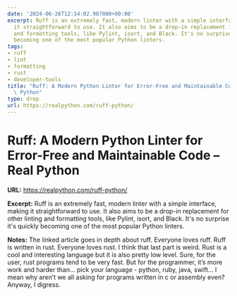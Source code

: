 ```yaml
---
date: '2024-06-26T12:14:02.907000+00:00'
excerpt: Ruff is an extremely fast, modern linter with a simple interface, making
  it straightforward to use. It also aims to be a drop-in replacement for other linting
  and formatting tools, like Pylint, isort, and Black. It's no surprise it's quickly
  becoming one of the most popular Python linters.
tags:
- ruff
- lint
- formatting
- rust
- developer-tools
title: "Ruff: A Modern Python Linter for Error-Free and Maintainable Code \u2013 Real\
  \ Python"
type: drop
url: https://realpython.com/ruff-python/
---
```


# Ruff: A Modern Python Linter for Error-Free and Maintainable Code – Real Python

**URL:** https://realpython.com/ruff-python/

**Excerpt:** Ruff is an extremely fast, modern linter with a simple interface, making it straightforward to use. It also aims to be a drop-in replacement for other linting and formatting tools, like Pylint, isort, and Black. It's no surprise it's quickly becoming one of the most popular Python linters.

**Notes:**
The linked article goes in depth about ruff. Everyone loves ruff. Ruff is written in rust. Everyone loves rust. I think that last part is weird. Rust is a cool and interesting language but it is also pretty low level. Sure, for the user, rust programs tend to be very fast. But for the programmer, it’s more work and harder than… pick your language - python, ruby, java, swift… I mean why aren’t we all asking for programs written in c or assembly even? Anyway, I digress. 
